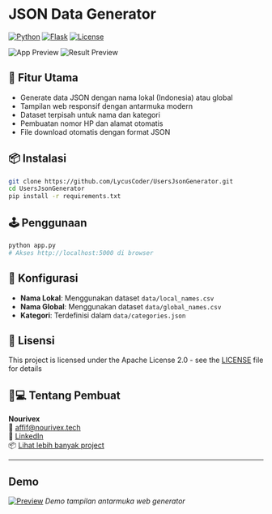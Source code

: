 # JSON Data Generator 
[![Python](https://img.shields.io/badge/Python-3.8%2B-blue)](https://python.org) 
[![Flask](https://img.shields.io/badge/Flask-2.3.2-green)](https://flask.palletsprojects.com) 
[![License](https://img.shields.io/badge/License-Apache_2.0-red)](LICENSE)

![App Preview](https://i.imgur.com/Kin2IwY.png)
![Result Preview](https://i.imgur.com/c32m8uj.png)

## 🚀 Fitur Utama
- Generate data JSON dengan nama lokal (Indonesia) atau global
- Tampilan web responsif dengan antarmuka modern
- Dataset terpisah untuk nama dan kategori
- Pembuatan nomor HP dan alamat otomatis
- File download otomatis dengan format JSON

## 📦 Instalasi
```bash
git clone https://github.com/LycusCoder/UsersJsonGenerator.git
cd UsersJsonGenerator
pip install -r requirements.txt
```

## 🕹️ Penggunaan
```bash
python app.py
# Akses http://localhost:5000 di browser
```

## 🔧 Konfigurasi
- **Nama Lokal**: Menggunakan dataset `data/local_names.csv`
- **Nama Global**: Menggunakan dataset `data/global_names.csv`
- **Kategori**: Terdefinisi dalam `data/categories.json`

## 📄 Lisensi
This project is licensed under the Apache License 2.0 - see the [LICENSE](LICENSE) file for details

## 🧑💻 Tentang Pembuat
**Nourivex**  
📧 [affif@nourivex.tech](mailto:affif@nourivex.tech)  
💼 [LinkedIn](https://linkedin.com/in/nourivex)  
📦 [Lihat lebih banyak project](https://github.com/nourivex)

---

## Demo
[![Preview](https://users-json-generator.vercel.app)](https://users-json-generator.vercel.app)
_Demo tampilan antarmuka web generator_
